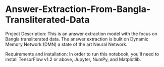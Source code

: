 # Answer-Extraction-From-Bangla-Transliterated-Data

Project Description: This is an answer extraction model with the focus on Bangla transliterated data. The answer extraction is bulit on Dynamic Memory Network (DMN) a state of the art Neural Network.  

Requirements and installation:
In order to run this notebook, you'll need to install TensorFlow v1.2 or above, Jupyter, NumPy, and Matplotlib.

